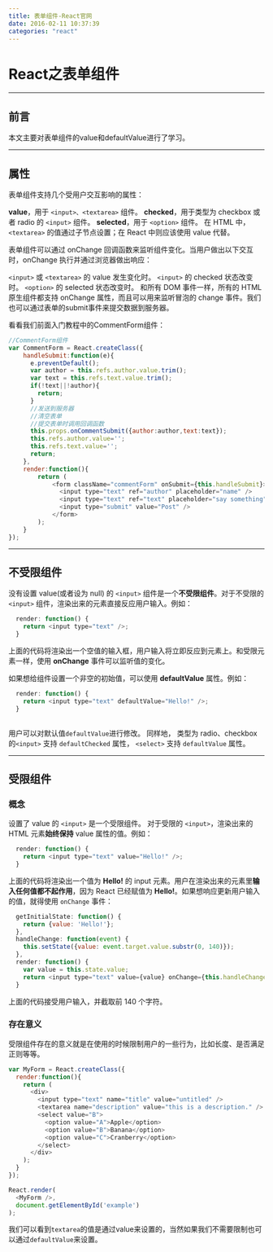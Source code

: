 ```yaml
---
title: 表单组件-React官网
date: 2016-02-11 10:37:39
categories: "react"
---
```

# React之表单组件



---

## **前言**
本文主要对表单组件的value和defaultValue进行了学习。

---

## **属性**

表单组件支持几个受用户交互影响的属性：

**value**，用于 `<input>、<textarea>` 组件。
**checked**，用于类型为 checkbox 或者 radio 的 `<input>` 组件。
**selected**，用于 `<option>` 组件。
在 HTML 中，`<textarea>` 的值通过子节点设置；在 React 中则应该使用 value 代替。

表单组件可以通过 onChange 回调函数来监听组件变化。当用户做出以下交互时，onChange 执行并通过浏览器做出响应：

`<input>` 或 `<textarea>` 的 value 发生变化时。
`<input>` 的 checked 状态改变时。
`<option>` 的 selected 状态改变时。
和所有 DOM 事件一样，所有的 HTML 原生组件都支持 onChange 属性，而且可以用来监听冒泡的 change 事件。我们也可以通过表单的submit事件来提交数据到服务器。

看看我们前面入门教程中的CommentForm组件：

``` javascript
//CommentForm组件
var CommentForm = React.createClass({
    handleSubmit:function(e){
      e.preventDefault();
      var author = this.refs.author.value.trim();
      var text = this.refs.text.value.trim();
      if(!text||!author){
        return;
      }
      //发送到服务器
      //清空表单
      //提交表单时调用回调函数
      this.props.onCommentSubmit({author:author,text:text});
      this.refs.author.value='';
      this.refs.text.value='';
      return;
    },
    render:function(){
        return (
            <form className="commentForm" onSubmit={this.handleSubmit}>
              <input type="text" ref="author" placeholder="name" />
              <input type="text" ref="text" placeholder="say something" />
              <input type="submit" value="Post" />
            </form>
        );
    }
});
```

---

## **不受限组件**

没有设置 value(或者设为 null) 的 `<input>` 组件是一个**不受限组件**。对于不受限的 `<input>` 组件，渲染出来的元素直接反应用户输入。例如：

``` javascript
  render: function() {
    return <input type="text" />;
  }
```

上面的代码将渲染出一个空值的输入框，用户输入将立即反应到元素上。和受限元素一样，使用 **onChange** 事件可以监听值的变化。

如果想给组件设置一个非空的初始值，可以使用 **defaultValue** 属性。例如：

``` javascript
  render: function() {
    return <input type="text" defaultValue="Hello!" />;
  }
  
```

用户可以对默认值`defaultValue`进行修改。
同样地， 类型为 radio、checkbox 的`<input>` 支持 `defaultChecked` 属性， `<select>` 支持 `defaultValue` 属性。


---

## **受限组件**

### **概念**

设置了 value 的 `<input>` 是一个受限组件。 对于受限的 `<input>`，渲染出来的 HTML 元素**始终保持** value 属性的值。例如：
``` javascript
  render: function() {
    return <input type="text" value="Hello!" />;
  }
```

上面的代码将渲染出一个值为 **Hello!** 的 input 元素。用户在渲染出来的元素里**输入任何值都不起作用**，因为 React 已经赋值为 **Hello!**。如果想响应更新用户输入的值，就得使用 `onChange` 事件：

``` javascript
  getInitialState: function() {
    return {value: 'Hello!'};
  },
  handleChange: function(event) {
    this.setState({value: event.target.value.substr(0, 140)});
  },
  render: function() {
    var value = this.state.value;
    return <input type="text" value={value} onChange={this.handleChange} />;
  }
```

上面的代码接受用户输入，并截取前 140 个字符。

### **存在意义**

受限组件存在的意义就是在使用的时候限制用户的一些行为，比如长度、是否满足正则等等。

``` javascript
var MyForm = React.createClass({
  render:function(){
    return (
      <div>
        <input type="text" name="title" value="untitled" />
        <textarea name="description" value="this is a description." />
        <select value="B">
          <option value="A">Apple</option>
          <option value="B">Banana</option>
          <option value="C">Cranberry</option>
        </select>
      </div>
    );
  }
});

React.render(
  <MyForm />,
  document.getElementById('example')
);
```
我们可以看到`textarea`的值是通过value来设置的，当然如果我们不需要限制也可以通过`defaultValue`来设置。


